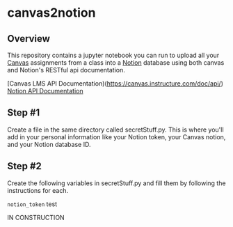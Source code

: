 # canvas2notion

## Overview
This repository contains a jupyter notebook you can run to upload all your [Canvas](https://www.instructure.com/canvas) assignments from a class into a [Notion](https://www.notion.so/product) database using both canvas and Notion's RESTful api documentation.

[Canvas LMS API Documentation)(https://canvas.instructure.com/doc/api/)
[Notion API Documentation](https://developers.notion.com/)

## Step #1
Create a file in the same directory called secretStuff.py. This is where you'll add in your personal information like your Notion token, your Canvas notion, and your Notion database ID.

## Step #2
Create the following variables in secretStuff.py and fill them by following the instructions for each.

`notion_token` test

IN CONSTRUCTION
